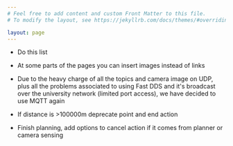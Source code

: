 ```yaml
---
# Feel free to add content and custom Front Matter to this file.
# To modify the layout, see https://jekyllrb.com/docs/themes/#overriding-theme-defaults

layout: page
---
```


- Do this list
- At some parts of the pages you can insert images instead of links

- Due to the heavy charge of all the topics and camera image on UDP, plus all the problems associated to using Fast DDS and it's broadcast over the university network (limited port access), we have decided to use MQTT again

- If distance is >100000m deprecate point and end action

- Finish planning, add options to cancel action if it comes from planner or camera sensing 
